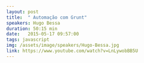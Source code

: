 ```yaml
---
layout: post
title:  " Automação com Grunt"
speakers: Hugo Bessa
duration: 50:15 min
date:   2015-05-17 09:57:00
tags: javascript
img: /assets/image/speakers/Hugo-Bessa.jpg
link: https://www.youtube.com/watch?v=LnLywobBB5U
---
```

